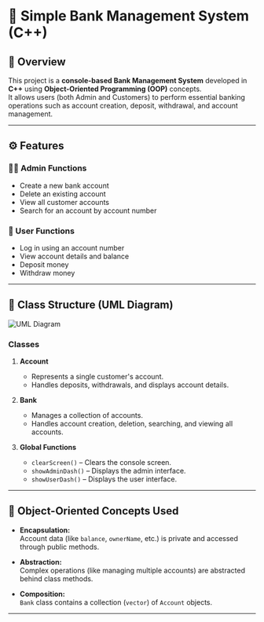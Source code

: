 # 🏦 Simple Bank Management System (C++)

## 📘 Overview
This project is a **console-based Bank Management System** developed in **C++** using **Object-Oriented Programming (OOP)** concepts.  
It allows users (both Admin and Customers) to perform essential banking operations such as account creation, deposit, withdrawal, and account management.

---

## ⚙️ Features

### 👨‍💼 Admin Functions
- Create a new bank account  
- Delete an existing account  
- View all customer accounts  
- Search for an account by account number  

### 👤 User Functions
- Log in using an account number  
- View account details and balance  
- Deposit money  
- Withdraw money  

---

## 🧱 Class Structure (UML Diagram)
![UML Diagram](A_UML_(Unified_Modeling_Language)Project.svg)

### **Classes**
1. **Account**
   - Represents a single customer's account.  
   - Handles deposits, withdrawals, and displays account details.  

2. **Bank**
   - Manages a collection of accounts.  
   - Handles account creation, deletion, searching, and viewing all accounts.  

3. **Global Functions**
   - `clearScreen()` – Clears the console screen.  
   - `showAdminDash()` – Displays the admin interface.  
   - `showUserDash()` – Displays the user interface.  

---

## 🧩 Object-Oriented Concepts Used
- **Encapsulation:**  
  Account data (like `balance`, `ownerName`, etc.) is private and accessed through public methods.  

- **Abstraction:**  
  Complex operations (like managing multiple accounts) are abstracted behind class methods.  

- **Composition:**  
  `Bank` class contains a collection (`vector`) of `Account` objects.  

---

